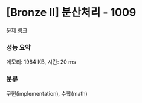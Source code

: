 # [Bronze II] 분산처리 - 1009 

[문제 링크](https://www.acmicpc.net/problem/1009) 

### 성능 요약

메모리: 1984 KB, 시간: 20 ms

### 분류

구현(implementation), 수학(math)

